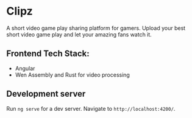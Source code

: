 # Clipz

A short video game play sharing platform for gamers. Upload your best short video game play and let your amazing fans watch it.

## Frontend Tech Stack: 
- Angular
- Wen Assembly and Rust for video processing

## Development server

Run `ng serve` for a dev server. Navigate to `http://localhost:4200/`.

